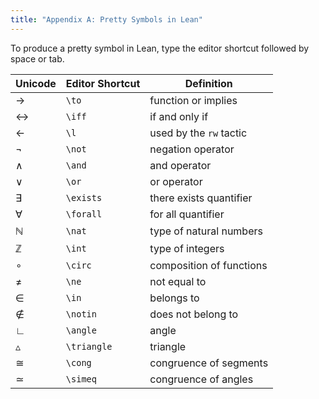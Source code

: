 ```yaml
---
title: "Appendix A: Pretty Symbols in Lean"
---
```


To produce a pretty symbol in Lean, type the editor shortcut followed by space or tab.

| Unicode | Editor Shortcut | Definition               |
|---------|-----------------|--------------------------|
| →      | `\to`           | function or implies      |
| ↔       | `\iff`          | if and only if           |
| ←      | `\l`            | used by the `rw` tactic  |
| ¬       | `\not`          | negation operator        |
| ∧      | `\and`          | and operator             |
| ∨      | `\or`           | or operator              |
| ∃       | `\exists`       | there exists quantifier  |
| ∀       | `\forall`       | for all quantifier       |
| ℕ       | `\nat`          | type of natural numbers  |
| ℤ       | `\int`          | type of integers         |
| ∘       | `\circ`         | composition of functions |
| ≠      | `\ne`           | not equal to             |
| ∈      | `\in`           | belongs to               |
| ∉       | `\notin`        | does not belong to       |
| ∟       | `\angle`        | angle                    |
| ▵       | `\triangle`     | triangle                 |
| ≅       | `\cong`         | congruence of segments   |
| ≃       | `\simeq`        | congruence of angles     |
